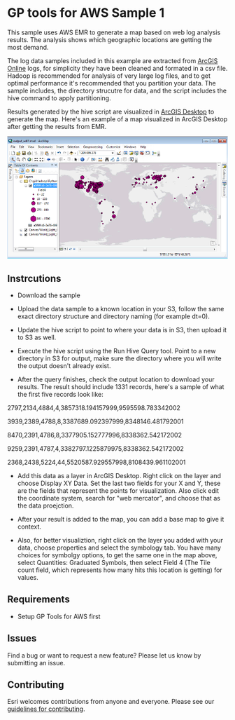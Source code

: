 

# GP tools for AWS Sample 1

This sample uses AWS EMR to generate a map based on web log analysis results. The analysis shows which geographic locations are getting the most demand.

The log data samples included in this example are extracted from [ArcGIS Online](http://www.arcgis.com/features/) logs, for simplicity they have been cleaned and formated in a csv file. Hadoop is recommended for analysis of very large log files, and to get optimal performance it's recommended that you partition your data. The sample includes, the directory strucutre for data, and the script includes the hive command to apply partitioning.  

Results generated by the hive script are visualized in [ArcGIS Desktop](http://www.esri.com/software/arcgis/arcgis-for-desktop) to generate the map. Here's an example of a map visualized in ArcGIS Desktop after getting the results from EMR.

<img src="sample1map.png" alt="map-img"  width="620"> 

## Instrcutions

* Download the sample 

* Upload the data sample to a known location in your S3, follow the same exact directory structure and directory naming (for example dt=0).

* Update the hive script to point to where your data is in S3, then upload it to S3 as well.

* Execute the hive script using the Run Hive Query tool. Point to a new directory in S3 for output, make sure the directory where you will write the output doesn't already exist. 

* After the query finishes, check the output location to download your results. The result should include 1331 records, here's a sample of what the first five records look like:
 
2797,2134,4884,4,3857318.194157999,9595598.783342002

3939,2389,4788,8,3387689.092397999,8348146.481792001

8470,2391,4786,8,3377905.152777996,8338362.542172002

9259,2391,4787,4,3382797.1225879975,8338362.542172002

2368,2438,5224,44,5520587.929557998,8108439.961102001	 

* Add this data as a layer in ArcGIS Desktop. Right click on the layer and choose Display XY Data. Set the last two fields for your X and Y, these are the fields that represent the points for visualization. Also click edit the coordinate system, search for "web mercator", and choose that as the data proejction. 

* After your result is added to the map, you can add a base map to give it context.

* Also, for better visualiztion, right click on the layer you added with your data, choose properties and select the symbology tab. You have many choices for symbolgy options, to get the same one in the map above, select Quantities: Graduated Symbols, then select Field 4 (The Tile count field, which represents how many hits this location is getting) for values.


## Requirements

* Setup GP Tools for AWS first

## Issues

Find a bug or want to request a new feature?  Please let us know by submitting an issue.

## Contributing

Esri welcomes contributions from anyone and everyone. Please see our [guidelines for contributing](https://github.com/esri/contributing).

